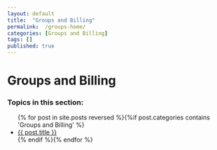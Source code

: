 ```yaml
---
layout: default
title:  "Groups and Billing"
permalink:  /groups-home/
categories: [Groups and Billing]
tags: []
published: true
---
```


<div data-type="part" class="hsecpart" data-hederis-type="hsecpart" id="groups-home" data-pi-attrs="id: groups-home" role="doc-part" data-author-name=" " data-book-title=" " title="Groups and Billing"><h1 data-hederis-type="hblkchaptitle" class="hblkchaptitle" id="phal52aVg">Groups and Billing</h1><h3>Topics in this section:</h3><ul class="">{% for post in site.posts reversed %}{%if post.categories contains 'Groups and Billing' %}<li class=""><a class="" href="{{ post.url }}">{{ post.title }}</a></li>{% endif %}{% endfor %}</ul></div>